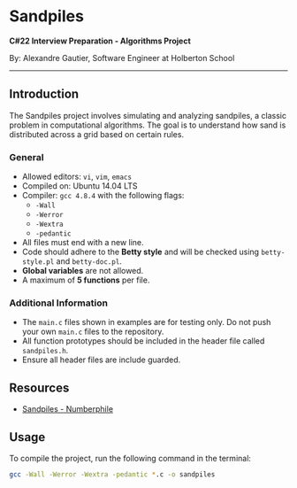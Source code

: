 # Sandpiles

**C#22 Interview Preparation - Algorithms Project**

By: Alexandre Gautier, Software Engineer at Holberton School


---

## Introduction

The Sandpiles project involves simulating and analyzing sandpiles, a classic problem in computational algorithms. The goal is to understand how sand is distributed across a grid based on certain rules.


### General
- Allowed editors: `vi`, `vim`, `emacs`
- Compiled on: Ubuntu 14.04 LTS
- Compiler: `gcc 4.8.4` with the following flags:
  - `-Wall`
  - `-Werror`
  - `-Wextra`
  - `-pedantic`
- All files must end with a new line.
- Code should adhere to the **Betty style** and will be checked using `betty-style.pl` and `betty-doc.pl`.
- **Global variables** are not allowed.
- A maximum of **5 functions** per file.
  
### Additional Information
- The `main.c` files shown in examples are for testing only. Do not push your own `main.c` files to the repository.
- All function prototypes should be included in the header file called `sandpiles.h`.
- Ensure all header files are include guarded.

## Resources

- [Sandpiles - Numberphile](https://www.youtube.com/watch?v=Hz4u8hVZ2sM)

## Usage

To compile the project, run the following command in the terminal:

```bash
gcc -Wall -Werror -Wextra -pedantic *.c -o sandpiles
